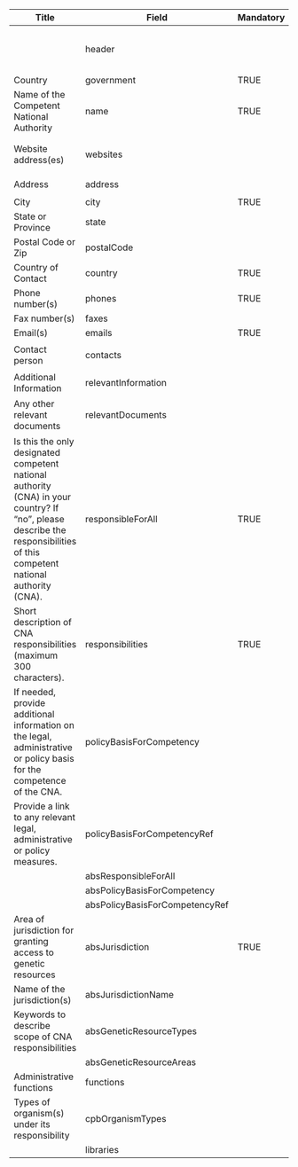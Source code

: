 <script>
import { onMounted } from "vue";
import { getClearingHouseFromUrl } from "@/utils/helpers"

export default {
  setup() {
    onMounted(() => {
      const anchors = document.querySelectorAll("td a");

      anchors.forEach((anchor) => {
        const href = anchor.getAttribute("href"); 
        const newHref = `/${getClearingHouseFromUrl(location.href)}` + href; 
        anchor.setAttribute("href", newHref);
      });
    });
  },
};
</script>

<table class="schema-table" style="table-layout: fixed; width: 100%;">
  <thead>
    <tr>
      <th>Title</th>
      <th>Field</th>
      <th>Mandatory</th>
      <th>Type</th>
      <th>Example</th>
    </tr>
  </thead>
  <tbody>
    <tr>
      <td></td>
      <td>header</td>
      <td></td>
      <td>Header</td>
      <td><code>{ "identifier": "BFE622A8-17A5-6AA6-C534-5E0E5357279F", "schema": "authority", "languages": ["en"] }</code></td>
    </tr>
    <tr>
      <td>Country</td>
      <td>government</td>
      <td>TRUE</td>
      <td>Term</td>
      <td><code>{ "identifier": "af" }</code></td>
    </tr>
    <tr>
      <td>Name of the Competent National Authority</td>
      <td>name</td>
      <td>TRUE</td>
      <td>lstring</td>
      <td><code>{ "en": "your name" }</code></td>
    </tr>
    <tr>
      <td>Website address(es)</td>
      <td>websites</td>
      <td></td>
      <td>Link[]</td>
      <td><code>[ { "url": "https://www.google.com", "name": "Google", "language": "en" } ]</code></td>
    </tr>
    <tr>
      <td>Address</td>
      <td>address</td>
      <td></td>
      <td>lstring</td>
      <td><code>{ "en": "650 Franklin Blvd" }</code></td>
    </tr>
    <tr>
      <td>City</td>
      <td>city</td>
      <td>TRUE</td>
      <td>lstring</td>
      <td><code>{ "en": "Cambridge" }</code></td>
    </tr>
    <tr>
      <td>State or Province</td>
      <td>state</td>
      <td></td>
      <td>lstring</td>
      <td><code>{ "en": "Ontario" }</code></td>
    </tr>
    <tr>
      <td>Postal Code or Zip</td>
      <td>postalCode</td>
      <td></td>
      <td>lstring</td>
      <td><code>{ "en": "N3h0E2" }</code></td>
    </tr>
    <tr>
      <td>Country of Contact</td>
      <td>country</td>
      <td>TRUE</td>
      <td>Term</td>
      <td><code>{ "identifier": "ca" }</code></td>
    </tr>
    <tr>
      <td>Phone number(s)</td>
      <td>phones</td>
      <td>TRUE</td>
      <td>string[]</td>
      <td><code>[ "5487899632" ]</code></td>
    </tr>
    <tr>
      <td>Fax number(s)</td>
      <td>faxes</td>
      <td></td>
      <td>string[]</td>
      <td><code>[ "5487899632" ]</code></td>
    </tr>
    <tr>
      <td>Email(s)</td>
      <td>emails</td>
      <td>TRUE</td>
      <td>string[]</td>
      <td><code>[ "email@cbd.int" ]</code></td>
    </tr>
    <tr>
      <td>Contact person</td>
      <td>contacts</td>
      <td></td>
      <td>Reference[]</td>
      <td><code>[ { "identifier": "SIMP-A1D0D0A8-65B1-B8D5-FF9F-B7B6B95CDDEB@1" } ]</code></td>
    </tr>
    <tr>
      <td>Additional Information</td>
      <td>relevantInformation</td>
      <td></td>
      <td>lstring</td>
      <td><code>{ "en": "&lt;div&gt;&lt;!--block--&gt;asdfasdf&lt;/div&gt;" }</code></td>
    </tr>
    <tr>
      <td>Any other relevant documents</td>
      <td>relevantDocuments</td>
      <td></td>
      <td>Link[]</td>
      <td><code>[ { "url": "https://www.google.com", "name": "Google", "language": "en" } ]</code></td>
    </tr>
    <tr>
      <td>Is this the only designated competent national authority (CNA) in your country? If “no”, please describe the responsibilities of this competent national authority (CNA).</td>
      <td>responsibleForAll</td>
      <td>TRUE</td>
      <td>bool</td>
      <td><code>FALSE</code></td>
    </tr>
    <tr>
      <td>Short description of CNA responsibilities (maximum 300 characters).</td>
      <td>responsibilities</td>
      <td>TRUE</td>
      <td>lstring</td>
      <td><code>{ "en": "&lt;div&gt;&lt;!--block--&gt;asdfasdf&lt;/div&gt;" }</code></td>
    </tr>
    <tr>
      <td>If needed, provide additional information on the legal, administrative or policy basis for the competence of the CNA.</td>
      <td>policyBasisForCompetency</td>
      <td></td>
      <td>lstring</td>
      <td><code>{ "en": "&lt;div&gt;&lt;!--block--&gt;asdfasdf&lt;/div&gt;" }</code></td>
    </tr>
    <tr>
      <td>Provide a link to any relevant legal, administrative or policy measures.</td>
      <td>policyBasisForCompetencyRef</td>
      <td></td>
      <td>Reference[]</td>
      <td><code>[ { "identifier": "A3722021-0CC0-B195-75BE-954F133FF78B@1" } ]</code></td>
    </tr>
    <tr>
      <td></td>
      <td>absResponsibleForAll</td>
      <td></td>
      <td>bool</td>
      <td></td>
    </tr>
    <tr>
      <td></td>
      <td>absPolicyBasisForCompetency</td>
      <td></td>
      <td>lstring</td>
      <td></td>
    </tr>
    <tr>
      <td></td>
      <td>absPolicyBasisForCompetencyRef</td>
      <td></td>
      <td>Reference[]</td>
      <td></td>
    </tr>
    <tr>
      <td>Area of jurisdiction for granting access to genetic resources</td>
      <td>absJurisdiction</td>
      <td>TRUE</td>
      <td>Term[]</td>
      <td><code>[ { "identifier": "7437F880-7B12-4F26-AA91-CED37250DD0A" } ]</code></td>
    </tr>
    <tr>
      <td>Name of the jurisdiction(s)</td>
      <td>absJurisdictionName</td>
      <td></td>
      <td>lstring</td>
      <td></td>
    </tr>
    <tr>
      <td>Keywords to describe scope of CNA responsibilities</td>
      <td>absGeneticResourceTypes</td>
      <td></td>
      <td>Term[]</td>
      <td><code>[ { "identifier": "357DBB22-6A6C-4C49-BA1F-037320B09247" } ]</code></td>
    </tr>
    <tr>
      <td></td>
      <td>absGeneticResourceAreas</td>
      <td></td>
      <td>Term[]</td>
      <td></td>
    </tr>
    <tr>
      <td>Administrative functions</td>
      <td>functions</td>
      <td></td>
      <td>Term[]</td>
      <td></td>
    </tr>
    <tr>
      <td>Types of organism(s) under its responsibility</td>
      <td>cpbOrganismTypes</td>
      <td></td>
      <td>Term[]</td>
      <td></td>
    </tr>
    <tr>
      <td></td>
      <td>libraries</td>
      <td></td>
      <td>Term[]</td>
      <td></td>
    </tr>
  </tbody>
</table>
